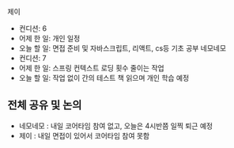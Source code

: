 
제이
- 컨디션: 6
- 어제 한 일: 개인 일정
- 오늘 할 일: 면접 준비 및 자바스크립트, 리액트, cs등 기초 공부
네모네모
 - 컨디션: 7
- 어제 한 일: 스프링 컨텍스트 로딩 횟수 줄이는 작업
- 오늘 할 일: 작업 없이 간의 테스트 책 읽으며 개인 학습 예정

## 전체 공유 및 논의
- 네모네모 : 내일 코어타임 참여 없고, 오늘은 4시반쯤 일찍 퇴근 예정
- 제이 : 내일 면접이 있어서 코어타임 참여 못함
